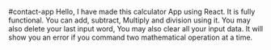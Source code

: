 #contact-app
 Hello, I have made this calculator App using React. It is fully functional. You can add, subtract, Multiply and division using it. You may also delete your last input word, You may also clear all your input data. It will show you an error if you command two mathematical operation at a time.
